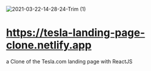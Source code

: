 

![2021-03-22-14-28-24-Trim (1)](https://user-images.githubusercontent.com/73156364/111951960-54547400-8b1f-11eb-8cb9-34cc6346f47a.gif)

# https://tesla-landing-page-clone.netlify.app
a Clone of the Tesla.com landing page with ReactJS
